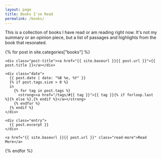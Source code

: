 ```yaml
---
layout: page
title: Books I've Read
permalink: /books/
---
```


<section class="books">

<p class="summary">
  This is a collection of books I have read or am reading right now. It's not my summary or an opinion piece, but a list of passages and highlights from the book that resonated. 
</p>

{% for post in site.categories["books"] %}
    
  <article class="post b">

    <div class="post-title"><a href="{{ site.baseurl }}{{ post.url }}">{{ post.title }}</a></div>

    <div class="date">
      {{ post.date | date: "%B %e, %Y" }}
      {% if post.tags.size > 0 %}
      in
        {% for tag in post.tags %}
          <strong><a href="/tags/#{{ tag }}">{{ tag }}{% if forloop.last %}{% else %},{% endif %}</a></strong>
        {% endfor %}
      {% endif %}
    </div>

    <div class="entry">
      {{ post.excerpt }}
    </div>

    <a href="{{ site.baseurl }}{{ post.url }}" class="read-more">Read More</a>

  </article>
  
{% endfor %}

</section>